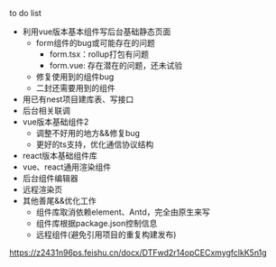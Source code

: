 to do list
* 利用vue版本基本组件写后台基础静态页面
  * form组件的bug或可能存在的问题
    * form.tsx：rollup打包有问题
    * form.vue: 存在潜在的问题，还未试验
  * 修复使用到的组件bug
  * 二封还需要用到的组件
* 用已有nest项目建库表、写接口
* 后台相关联调
* vue版本基础组件2
  * 调整不好用的地方&&修复bug
  * 更好的ts支持，优化通信协议结构
* react版本基础组件库
* vue、react通用渲染组件
* 后台组件编辑器
* 远程渲染页
* 其他善尾&&优化工作
  * 组件库取消依赖element、Antd，完全由原生来写
  * 组件库根据package.json控制信息
  * 远程组件(避免引用项目的重复构建发布)

<!-- 设计文档 -->
https://z2431n96ps.feishu.cn/docx/DTFwd2r14opCECxmygfclkK5n1g